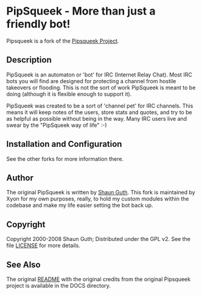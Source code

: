 # PipSqueek - More than just a friendly bot! #
Pipsqueek is a fork of the [Pipsqueek Project](http://code.google.com/p/pipsqueek/).

## Description ##
PipSqueek is an automaton or 'bot' for IRC (Internet Relay Chat). Most IRC bots you will find are designed for protecting a channel from hostile takeovers or flooding.  This is not the sort of work PipSqueek is meant to be doing (although it is flexible enough to support it).

PipSqueek was created to be a sort of 'channel pet' for IRC channels. This means it will keep notes of the users, store stats and quotes, and try to be as helpful as possible without being in the way. Many IRC users live and swear by the "PipSqueek way of life" :-)

## Installation and Configuration ##
See the other forks for more information there.

## Author ##
The original PipSqueek is written by [Shaun Guth](https://github.com/l8nite). This fork is maintained by Xyon for my own purposes, really, to hold my custom modules within the codebase and make my life easier setting the bot back up.

## Copyright ##
Copyright 2000-2008 Shaun Guth; Distributed under the GPL v2. See the file [LICENSE](https://github.com/mozor/pipsqueek/blob/master/doc/LICENSE) for more details.

## See Also ##
The original [README](https://github.com/mozor/pipsqueek/blob/master/doc/README) with the original credits from the original Pipsqueek project is available in the DOCS directory.
